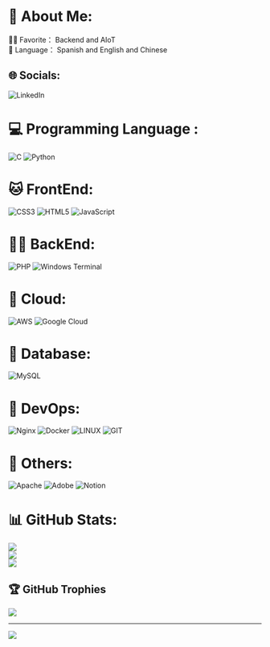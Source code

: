 # 💫 About Me:
😶‍🌫️ Favorite： Backend and AIoT<br>🤠 Language： Spanish and English and Chinese<br>
 

## 🌐 Socials:
![LinkedIn](https://img.shields.io/badge/LinkedIn-%230077B5.svg?logo=linkedin&logoColor=white)

# 💻 Programming Language :
![C](https://img.shields.io/badge/c-%2300599C.svg?style=for-the-badge&logo=c&logoColor=white)
![Python](https://img.shields.io/badge/python-3670A0?style=for-the-badge&logo=python&logoColor=ffdd54) 
# 🐱 FrontEnd:
![CSS3](https://img.shields.io/badge/css3-%231572B6.svg?style=for-the-badge&logo=css3&logoColor=white)
![HTML5](https://img.shields.io/badge/html5-%23E34F26.svg?style=for-the-badge&logo=html5&logoColor=white)
![JavaScript](https://img.shields.io/badge/javascript-%23323330.svg?style=for-the-badge&logo=javascript&logoColor=%23F7DF1E)

# 🐻‍❄️ BackEnd: 
![PHP](https://img.shields.io/badge/php-%23777BB4.svg?style=for-the-badge&logo=php&logoColor=white) 
![Windows Terminal](https://img.shields.io/badge/Windows%20Terminal-%234D4D4D.svg?style=for-the-badge&logo=windows-terminal&logoColor=white) 
# 🎉 Cloud:
![AWS](https://img.shields.io/badge/AWS-%23FF9900.svg?style=for-the-badge&logo=amazon-aws&logoColor=white) 
![Google Cloud](https://img.shields.io/badge/GoogleCloud-%234285F4.svg?style=for-the-badge&logo=google-cloud&logoColor=white) 
# 🐸 Database:
![MySQL](https://img.shields.io/badge/mysql-%2300000f.svg?style=for-the-badge&logo=mysql&logoColor=white)
# 🐲 DevOps:
![Nginx](https://img.shields.io/badge/nginx-%23009639.svg?style=for-the-badge&logo=nginx&logoColor=white)
![Docker](https://img.shields.io/badge/docker-%230db7ed.svg?style=for-the-badge&logo=docker&logoColor=white)
![LINUX](https://img.shields.io/badge/Linux-FCC624?style=for-the-badge&logo=linux&logoColor=black) 
![GIT](https://img.shields.io/badge/Git-fc6d26?style=for-the-badge&logo=git&logoColor=white) 
# 👻 Others:
![Apache](https://img.shields.io/badge/apache-%23D42029.svg?style=for-the-badge&logo=apache&logoColor=white) 
![Adobe](https://img.shields.io/badge/adobe-%23FF0000.svg?style=for-the-badge&logo=adobe&logoColor=white)
![Notion](https://img.shields.io/badge/Notion-%23000000.svg?style=for-the-badge&logo=notion&logoColor=white)
# 📊 GitHub Stats:
![](https://github-readme-stats.vercel.app/api?username=UNKNOWNREM&theme=radical&hide_border=false&include_all_commits=true&count_private=false)<br/>
![](https://github-readme-streak-stats.herokuapp.com/?user=UNKNOWNREM&theme=radical&hide_border=false)<br/>
![](https://github-readme-stats.vercel.app/api/top-langs/?username=UNKNOWNREM&theme=radical&hide_border=false&include_all_commits=true&count_private=false&layout=compact)

## 🏆 GitHub Trophies
![](https://github-profile-trophy.vercel.app/?username=UNKNOWNREM&theme=radical&no-frame=false&no-bg=true&margin-w=4)

---
[![](https://visitcount.itsvg.in/api?id=UNKNOWNREM&icon=0&color=0)](https://visitcount.itsvg.in)

<!-- Proudly created with GPRM ( https://gprm.itsvg.in ) -->
